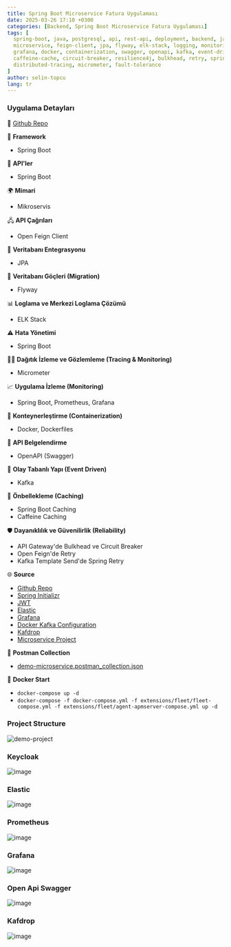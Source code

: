 ```yaml
---
title: Spring Boot Microservice Fatura Uygulaması
date: 2025-03-26 17:10 +0300
categories: [Backend, Spring Boot Microservice Fatura Uygulaması]
tags: [
  spring-boot, java, postgresql, api, rest-api, deployment, backend, java-backend, 
  microservice, feign-client, jpa, flyway, elk-stack, logging, monitoring, prometheus,
  grafana, docker, containerization, swagger, openapi, kafka, event-driven, caching, 
  caffeine-cache, circuit-breaker, resilience4j, bulkhead, retry, spring-retry, 
  distributed-tracing, micrometer, fault-tolerance
]
author: selin-topcu
lang: tr
---
```



### Uygulama Detayları 

🔗 [Github Repo](https://github.com/selin-topcu/Spring-Boot-Microservice-Invoice-Project)

🚀 **Framework**  
   - Spring Boot  

🔌 **API'ler**  
   - Spring Boot  

🌍 **Mimari**  
   - Mikroservis  

🖧 **API Çağrıları**  
   - Open Feign Client  

💾 **Veritabanı Entegrasyonu**  
   - JPA  

🔄 **Veritabanı Göçleri (Migration)**  
   - Flyway  

📊 **Loglama ve Merkezi Loglama Çözümü**  
   - ELK Stack  

⚠️ **Hata Yönetimi**  
   - Spring Boot  

🕵️‍♂️ **Dağıtık İzleme ve Gözlemleme (Tracing & Monitoring)**  
   - Micrometer  

📈 **Uygulama İzleme (Monitoring)**  
   - Spring Boot, Prometheus, Grafana  

🐳 **Konteynerleştirme (Containerization)**  
   - Docker, Dockerfiles  

📜 **API Belgelendirme**  
   - OpenAPI (Swagger)  

🎉 **Olay Tabanlı Yapı (Event Driven)**  
   - Kafka  

🧠 **Önbellekleme (Caching)**  
   - Spring Boot Caching  
   - Caffeine Caching  

🛡️ **Dayanıklılık ve Güvenilirlik (Reliability)**  
   - API Gateway'de Bulkhead ve Circuit Breaker  
   - Open Feign'de Retry  
   - Kafka Template Send'de Spring Retry  


🌐 **Source**  
   - [Github Repo](https://github.com/selin-topcu/Spring-Boot-Microservice-Invoice-Project)
   - [Spring Initializr](https://start.spring.io/)
   - [JWT](https://jwt.io/)
   - [Elastic](https://www.elastic.co/guide/en/apm/agent/java/current/setup-attach-api.html)
   - [Grafana](https://grafana.com/grafana/dashboards/19004-spring-boot-statistics/)
   - [Docker Kafka Configuration](https://github.com/conduktor/kafka-stack-docker-compose/blob/master/zk-single-kafka-multiple.yml)
   - [Kafdrop](https://github.com/obsidiandynamics/kafdrop/blob/master/docker-compose/kafka-kafdrop/docker-compose.yaml)
   - [Microservice Project](https://www.udemy.com/course/master-building-enterprise-microservices-in-depth-project/)

📂 **Postman Collection**  
   - [demo-microservice.postman_collection.json](https://github.com/selin-topcu/Spring-Boot-Microservice-Invoice-Project/blob/main/demo-microservice.postman_collection.json)

🐳 **Docker Start**  
   - `docker-compose up -d`
   - `docker-compose -f docker-compose.yml -f extensions/fleet/fleet-compose.yml -f extensions/fleet/agent-apmserver-compose.yml up -d`

### Project Structure 
![demo-project](https://github.com/user-attachments/assets/31003a60-b7bb-40d2-a2cc-951b08e5e0eb)

### Keycloak
![image](https://github.com/user-attachments/assets/7c2e9e8d-c763-4c08-afcf-2bd783d2ca57)

### Elastic
![image](https://github.com/user-attachments/assets/72e6ebd4-98bf-4150-8547-4a09f4bea477)

### Prometheus
![image](https://github.com/user-attachments/assets/85907d2e-a2c6-4a25-90cb-18c1b0a75235)

### Grafana
![image](https://github.com/user-attachments/assets/c50a23e7-7474-4084-9844-1793d5033ab9)

### Open Api Swagger
![image](https://github.com/user-attachments/assets/4f81e873-bde7-4a0d-b4fd-3525f0c66208)

### Kafdrop
![image](https://github.com/user-attachments/assets/80a6f8c5-e9d1-4296-a860-63a54cc7e294)